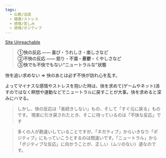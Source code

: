 ```yaml
---
tags:
  - 仏教/法話
  - 健康/ストレス
  - 感情/苦しみ
  - 感情/ポジティブ
---
```

[Site Unreachable](https://toyokeizai.net/articles/-/126812?page=2)

>**①快の反応 ―― 喜び・うれしさ・楽しさなど**  
**②不快の反応** **―― 怒り・不満・憂鬱・くやしさなど**  
**③快でも不快でもない“ニュートラルな”状態**


快を追い求めない => 快のあとは必ず不快が訪れ心を乱す。

よってマイナスな感情やストレスを抱いた時は、快を求めて(ゲームやネット)消すのではなく瞑想や運動などでニュートラルに戻すことが大事。快を求めると深みにハマる。

>しかし、快の反応は「長続きしない」もの、そして「すぐ元に戻る」ものです。
現実に引き戻されたとき、そこに待っているのは「不快な反応」です

>多くの人が勘違いしていることですが、「ネガティブ」からいきなり「ポジティブ」にもっていこうとするのは間違いです。「ニュートラル」から「ポジティブな反応」に向かうことが、正しい（ムリのない）道なのです。


